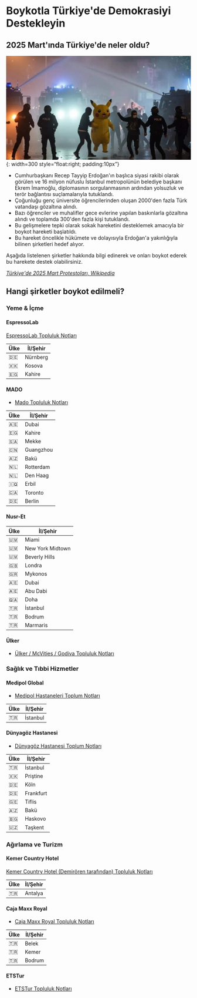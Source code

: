 # Boykotla Türkiye'de Demokrasiyi Destekleyin

## 2025 Mart'ında Türkiye'de neler oldu?

![Turkey Protests 2025 March](./assets/running_pikachu.jpeg){: width=300 style=“float:right; padding:10px”} 

- Cumhurbaşkanı Recep Tayyip Erdoğan'ın başlıca siyasi rakibi olarak görülen ve 16 milyon nüfuslu İstanbul metropolünün belediye başkanı Ekrem İmamoğlu, diplomasının sorgulanmasının ardından yolsuzluk ve terör bağlantısı suçlamalarıyla tutuklandı. 
- Çoğunluğu genç üniversite öğrencilerinden oluşan 2000'den fazla Türk vatandaşı gözaltına alındı. 
- Bazı öğrenciler ve muhalifler gece evlerine yapılan baskınlarla gözaltına alındı ve toplamda 300'den fazla kişi tutuklandı. 
- Bu gelişmelere tepki olarak sokak hareketini desteklemek amacıyla bir boykot hareketi başlatıldı. 
- Bu hareket öncelikle hükümete ve dolayısıyla Erdoğan'a yakınlığıyla bilinen şirketleri hedef alıyor.

Aşağıda listelenen şirketler hakkında bilgi edinerek ve onları boykot ederek bu harekete destek olabilirsiniz. 

[*Türkiye'de 2025 Mart Protestoları, Wikipedia*](https://en.wikipedia.org/wiki/2025_Turkish_protests)

## Hangi şirketler boykot edilmeli?

### Yeme & İçme

#### EspressoLab

[EspressoLab Topluluk Notları](https://boykot.web.tr/detail.php?id=65&type=marka&tab=info)

| Ülke | İl/Şehir |
| - | - |
| 🇩🇪 | Nürnberg |
| 🇽🇰 | Kosova |
| 🇪🇬 | Kahire |

#### MADO

- [Mado Topluluk Notları](https://boykot.web.tr/detail.php?id=74&type=marka&tab=info)

| Ülke | İl/Şehir |
| - | - |
| 🇦🇪 | Dubai |
| 🇪🇬 | Kahire |
| 🇸🇦 | Mekke |
| 🇨🇳 | Guangzhou |
| 🇦🇿 | Bakü |
| 🇳🇱 | Rotterdam |
| 🇳🇱 | Den Haag |
| 🇮🇶 | Erbil |
| 🇨🇦 | Toronto |
| 🇩🇪 | Berlin |


#### Nusr-Et

| Ülke | İl/Şehir |
| - | - |
| 🇺🇲 | Miami |
| 🇺🇲 | New York Midtown |
| 🇺🇲 | Beverly Hills |
| 🇬🇧 | Londra |
| 🇬🇷 | Mykonos |
| 🇦🇪 | Dubai |
| 🇦🇪 | Abu Dabi |
| 🇶🇦 | Doha |
| 🇹🇷 | İstanbul |
| 🇹🇷 | Bodrum |
| 🇹🇷 | Marmaris |

#### Ülker

- [Ülker / McVities / Godiva Topluluk Notları](https://boykot.web.tr/detail?id=67&type=marka)

### Sağlık ve Tıbbi Hizmetler

#### Medipol Global

- [Medipol Hastaneleri Toplum Notları](https://boykot.web.tr/detail?id=31345&type=marka)

| Ülke | İl/Şehir |
| - | - |
| 🇹🇷 | İstanbul |



#### Dünyagöz Hastanesi

- [Dünyagöz Hastanesi Toplum Notları](https://boykot.web.tr/detail.php?id=31575&type=marka&tab=notes)

| Ülke | İl/Şehir |
| - | - |
| 🇹🇷 | İstanbul |
| 🇽🇰 | Priştine |
| 🇩🇪 | Köln |
| 🇩🇪 | Frankfurt |
| 🇬🇪 | Tiflis |
| 🇦🇿 | Bakü |
| 🇧🇬 | Haskovo |
| 🇺🇿 | Taşkent |

### Ağırlama ve Turizm

#### Kemer Country Hotel

[Kemer Country Hotel (Demirören tarafından) Topluluk Notları](https://boykot.web.tr/detail?id=31149&type=marka)

| Ülke | İl/Şehir |
| - | - |
| 🇹🇷 | Antalya |

#### Caja Maxx Royal

- [Caja Maxx Royal Topluluk Notları](https://boykot.web.tr/detail?id=31920&type=marka)

| Ülke | İl/Şehir |
| - | - |
| 🇹🇷 | Belek |
| 🇹🇷 | Kemer |
| 🇹🇷 | Bodrum |

#### ETSTur

- [ETSTur Topluluk Notları](https://boykot.web.tr/detail?id=31214&type=marka)